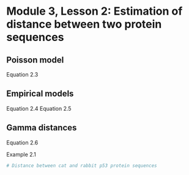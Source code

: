 # Module 3, Lesson 2: Estimation of distance between two protein sequences

## Poisson model

Equation 2.3

## Empirical models

Equation 2.4
Equation 2.5

## Gamma distances

Equation 2.6

Example 2.1

```python
# Distance between cat and rabbit p53 protein sequences
```
